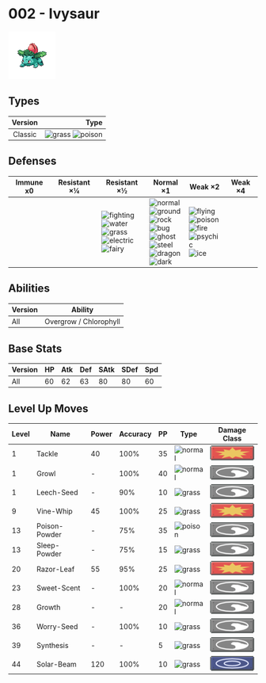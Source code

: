 # 002 - Ivysaur

![ivysaur](../img/pokemon/002.png)

## Types

| Version | Type                                                                |
| :-----: | ------------------------------------------------------------------: |
| Classic | ![grass](../img/types/grass.png) ![poison](../img/types/poison.png) |

## Defenses

| Immune x0 | Resistant ×¼ | Resistant ×½                                                                                                                                                                                     | Normal ×1                                                                                                                                                                                                                                                                                         | Weak ×2                                                                                                                                                                                | Weak ×4 |
| --------- | ------------ | ------------------------------------------------------------------------------------------------------------------------------------------------------------------------------------------------ | ------------------------------------------------------------------------------------------------------------------------------------------------------------------------------------------------------------------------------------------------------------------------------------------------- | -------------------------------------------------------------------------------------------------------------------------------------------------------------------------------------- | ------- |
|           |              | ![fighting](../img/types/fighting.png)<br/>![water](../img/types/water.png)<br/>![grass](../img/types/grass.png)<br/>![electric](../img/types/electric.png)<br/>![fairy](../img/types/fairy.png) | ![normal](../img/types/normal.png)<br/>![ground](../img/types/ground.png)<br/>![rock](../img/types/rock.png)<br/>![bug](../img/types/bug.png)<br/>![ghost](../img/types/ghost.png)<br/>![steel](../img/types/steel.png)<br/>![dragon](../img/types/dragon.png)<br/>![dark](../img/types/dark.png) | ![flying](../img/types/flying.png)<br/>![poison](../img/types/poison.png)<br/>![fire](../img/types/fire.png)<br/>![psychic](../img/types/psychic.png)<br/>![ice](../img/types/ice.png) |         |

## Abilities

| Version | Ability                |
| ------- | ---------------------- |
| All     | Overgrow / Chlorophyll |

## Base Stats

| Version | HP | Atk | Def | SAtk | SDef | Spd |
| ------- | -- | --- | --- | ---- | ---- | --- |
| All     | 60 | 62  | 63  | 80   | 80   | 60  |

## Level Up Moves

| Level | Name          | Power | Accuracy | PP | Type                               | Damage Class                           |
| ----- | ------------- | ----- | -------- | -- | ---------------------------------- | -------------------------------------- |
| 1     | Tackle        | 40    | 100%     | 35 | ![normal](../img/types/normal.png) | ![physical](../img/types/physical.png) |
| 1     | Growl         | -     | 100%     | 40 | ![normal](../img/types/normal.png) | ![status](../img/types/status.png)     |
| 1     | Leech-Seed    | -     | 90%      | 10 | ![grass](../img/types/grass.png)   | ![status](../img/types/status.png)     |
| 9     | Vine-Whip     | 45    | 100%     | 25 | ![grass](../img/types/grass.png)   | ![physical](../img/types/physical.png) |
| 13    | Poison-Powder | -     | 75%      | 35 | ![poison](../img/types/poison.png) | ![status](../img/types/status.png)     |
| 13    | Sleep-Powder  | -     | 75%      | 15 | ![grass](../img/types/grass.png)   | ![status](../img/types/status.png)     |
| 20    | Razor-Leaf    | 55    | 95%      | 25 | ![grass](../img/types/grass.png)   | ![physical](../img/types/physical.png) |
| 23    | Sweet-Scent   | -     | 100%     | 20 | ![normal](../img/types/normal.png) | ![status](../img/types/status.png)     |
| 28    | Growth        | -     | -        | 20 | ![normal](../img/types/normal.png) | ![status](../img/types/status.png)     |
| 36    | Worry-Seed    | -     | 100%     | 10 | ![grass](../img/types/grass.png)   | ![status](../img/types/status.png)     |
| 39    | Synthesis     | -     | -        | 5  | ![grass](../img/types/grass.png)   | ![status](../img/types/status.png)     |
| 44    | Solar-Beam    | 120   | 100%     | 10 | ![grass](../img/types/grass.png)   | ![special](../img/types/special.png)   |